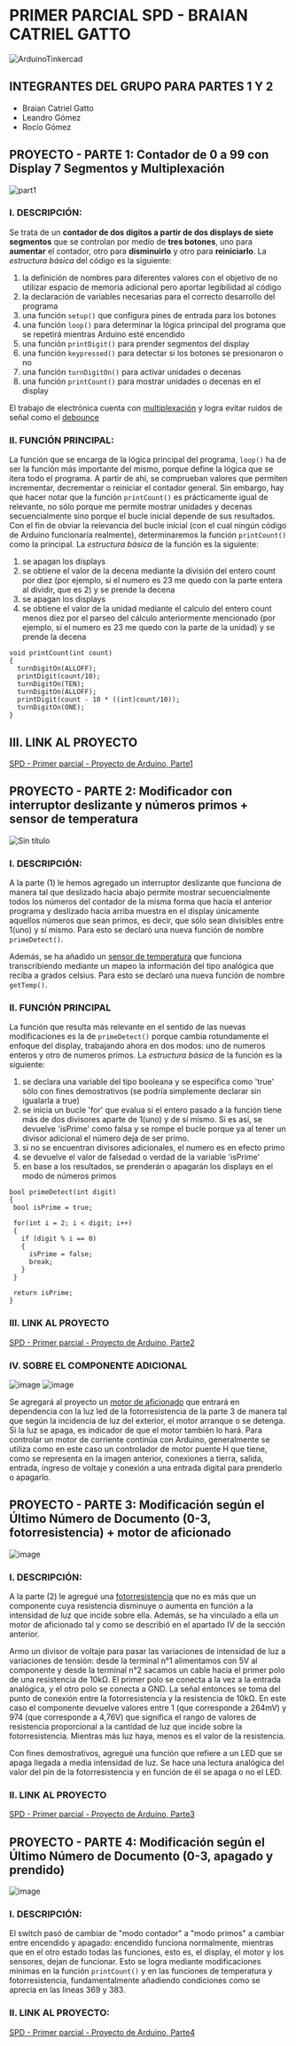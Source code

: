 # PRIMER PARCIAL SPD - BRAIAN CATRIEL GATTO
![ArduinoTinkercad](https://github.com/seek-coder/SPD-Primer-Parcial/assets/130781541/7484325e-8708-4f26-8f15-d5f662a15d8a)

## INTEGRANTES DEL GRUPO PARA PARTES 1 Y 2
+ Braian Catriel Gatto
+ Leandro Gómez
+ Rocío Gómez

## PROYECTO - PARTE 1: Contador de 0 a 99 con Display 7 Segmentos y Multiplexación
![part1](https://github.com/seek-coder/SPD-Primer-Parcial/assets/130781541/db9afa65-e152-49b8-ad2c-3fb52d3a5ddb)

### I. DESCRIPCIÓN: 
Se trata de un **contador de dos dígitos a partir de dos displays de siete segmentos** que se controlan por medío de **tres botones**, uno para **aumentar** el contador, otro para **disminuirlo** y otro para **reiniciarlo**.
La _estructura básica_ del código es la siguiente:
  1) la definición de nombres para diferentes valores con el objetivo de no utilizar espacio de memoria adicional pero aportar legibilidad al código
  2) la declaración de variables necesarias para el correcto desarrollo del programa
  3) una función ```setup()``` que configura pines de entrada para los botones
  4) una función ```loop()``` para determinar la lógica principal del programa que se repetirá mientras Arduino esté encendido
  5) una función ```printDigit()``` para prender segmentos del display
  6) una función ```keypressed()``` para detectar si los botones se presionaron o no
  7) una función ```turnDigitOn()``` para activar unidades o decenas
  8) una función ```printCount()``` para mostrar unidades o decenas en el display

El trabajo de electrónica cuenta con [multiplexación](https://www.uazuay.edu.ec/sistemas/teleprocesos/multiplexacion) y logra evitar ruidos de señal como el [debounce](https://www.murkyrobot.com/guias/arduino/debounce)
### II. FUNCIÓN PRINCIPAL:
La función que se encarga de la lógica principal del programa, ```loop()``` ha de ser la función más importante del mismo, porque define la lógica que se itera todo el programa. A partir de ahí, se comprueban valores que permiten incrementar, decrementar o reiniciar el contador general. Sin embargo, hay que hacer notar que la función ```printCount()``` es prácticamente igual de relevante, no sólo porque me permite mostrar unidades y decenas secuencialmente sino porque el bucle inicial depende de sus resultados. Con el fin de obviar la relevancia del bucle inicial (con el cual ningún código de Arduino funcionaría realmente), determinaremos la función ```printCount()``` como la principal. 
La _estructura básica_ de la función es la siguiente:
  1) se apagan los displays
  2) se obtiene el valor de la decena mediante la división del entero count por diez (por ejemplo, si el numero es 23 me quedo con la parte entera al dividir, que es 2) y se prende la decena
  3) se apagan los displays
  4) se obtiene el valor de la unidad mediante el calculo del entero count menos diez por el parseo del cálculo anteriormente mencionado  (por ejemplo, si el numero es 23 me quedo con la parte de la unidad) y se prende la decena
```python3
void printCount(int count) 
{
  turnDigitOn(ALLOFF);
  printDigit(count/10);
  turnDigitOn(TEN);
  turnDigitOn(ALLOFF);
  printDigit(count - 10 * ((int)count/10));
  turnDigitOn(ONE);
}
```
## III. LINK AL PROYECTO
[SPD - Primer parcial - Proyecto de Arduino, Parte1](https://www.tinkercad.com/things/bEkxNiuQiZa)
##
## PROYECTO - PARTE 2: Modificador con interruptor deslizante y números primos + sensor de temperatura
![Sin título](https://github.com/seek-coder/SPD-Primer-Parcial/assets/130781541/b6f40232-5ccb-44e2-b346-1e536ab64746)

### I. DESCRIPCIÓN:
A la parte (1) le hemos agregado un interruptor deslizante que funciona de manera tal que deslizado hacia abajo permite mostrar secuencialmente todos los números del contador de la misma forma que hacía el anterior programa y deslizado hacia arriba muestra en el display únicamente aquellos números que sean primos, es decir, que sólo sean divisibles entre 1(uno) y sí mismo. Para esto se declaró una nueva función de nombre  ```primeDetect()```.

Además, se ha añadido un [sensor de temperatura](https://cursos.mcielectronics.cl/2022/08/01/como-utilizar-el-sensor-de-temperatura-tmp36-tutorial-de-arduino/) que funciona transcribiendo mediante un mapeo la información del tipo analógica que reciba a grados celsius. Para esto se declaró una nueva función de nombre  ```getTemp()```.

### II. FUNCIÓN PRINCIPAL
La función que resulta más relevante en el sentido de las nuevas modificaciones es la de  ```primeDetect()``` porque cambia rotundamente el enfoque del display, trabajando ahora en dos modos: uno de numeros enteros y otro de numeros primos.
La _estructura básica_ de la función es la siguiente:
  1) se declara una variable del tipo booleana y se especifica como 'true' sólo con fines demostrativos (se podría simplemente declarar sin igualarla a true)
  2) se inicia un bucle 'for' que evalua si el entero pasado a la función tiene más de dos divisores aparte de 1(uno) y de sí mismo. Si es así, se devuelve 'isPrime' como falsa y se rompe el bucle porque ya al tener un divisor adicional el número deja de ser primo.
  3) si no se encuentran divisores adicionales, el numero es en efecto primo
  4) se devuelve el valor de falsedad o verdad de la variable 'isPrime'
  5) en base a los resultados, se prenderán o apagarán los displays en el modo de números primos
 ```python3
bool primeDetect(int digit)
{
  bool isPrime = true;
  
  for(int i = 2; i < digit; i++)
  {
    if (digit % i == 0)
    {
      isPrime = false;
      break;
    }
  }
  
  return isPrime;
}
 ```
### III. LINK AL PROYECTO
[SPD - Primer parcial - Proyecto de Arduino, Parte2](https://www.tinkercad.com/things/cFFcPNF4vUZ)

### IV. SOBRE EL COMPONENTE ADICIONAL
![image](https://github.com/seek-coder/SPD-Primer-Parcial/assets/130781541/87377c12-3684-44a5-8d99-e1ad2e115966)
![image](https://github.com/seek-coder/SPD-Primer-Parcial/assets/130781541/ac0f4a84-a532-4459-8716-a990b0908d72)

Se agregará al proyecto un [motor de aficionado](https://techmake.com/blogs/tutoriales/empezando-con-arduino-5a-motores-dc) que entrará en dependencia con la luz led de la fotorresistencia de la parte 3 de manera tal que según la incidencia de luz del exterior, el motor arranque o se detenga. Si la luz se apaga, es indicador de que el motor también lo hará. Para controlar un motor de corriente continúa con Arduino, generalmente se utiliza como en este caso un controlador de motor puente H que tiene, como se representa en la imagen anterior, conexiones a tierra, salida, entrada, ingreso de voltaje y conexión a una entrada digital para prenderlo o apagarlo.

##
## PROYECTO - PARTE 3: Modificación según el Último Número de Documento (0-3, fotorresistencia) + motor de aficionado
![image](https://github.com/seek-coder/SPD-Primer-Parcial/assets/130781541/b34b5f5b-228a-455a-9c15-7efe11251228)


### I. DESCRIPCIÓN:
A la parte (2) le agregué una [fotorresistencia](https://blog.330ohms.com/2020/05/16/como-conectar-una-fotoresistencia-ldr-a-arduino/) que no es más que un componente cuya resistencia disminuye o aumenta en función a la intensidad de luz que incide sobre ella.
Además, se ha vinculado a ella un motor de aficionado tal y como se describió en el apartado IV de la sección anterior.

Armo un divisor de voltaje para pasar las variaciones de intensidad de luz a variaciones de tensión: desde la terminal n°1 alimentamos con 5V al componente y desde la terminal n°2 sacamos un cable hacia el primer polo de una resistencia de 10kΩ. El primer polo se conecta a la vez a la entrada analógica, y el otro polo se conecta a GND. La señal entonces se toma del punto de conexión entre la fotorresistencia y la resistencia de 10kΩ. En este caso el componente devuelve valores entre 1 (que corresponde a 264mV) y 974 (que corresponde a 4,76V) que significa el rango de valores de resistencia proporcional a la cantidad de luz que incide sobre la fotorresistencia. Mientras más luz haya, menos es el valor de la resistencia.

Con fines demostrativos, agregué una función que refiere a un LED que se apaga llegada a media intensidad de luz. Se hace una lectura analógica del valor del pin de la fotorresistencia y en función de él se apaga o no el LED.

### II. LINK AL PROYECTO
[SPD - Primer parcial - Proyecto de Arduino, Parte3](https://www.tinkercad.com/things/k21l70HxwcG)

## PROYECTO - PARTE 4: Modificación según el Último Número de Documento (0-3, apagado y prendido)
![image](https://github.com/seek-coder/SPD-Primer-Parcial/assets/130781541/cbd21da9-5f1b-46e8-b2d7-64ae2e577c52)

### I. DESCRIPCIÓN:
El switch pasó de cambiar de "modo contador" a "modo primos" a cambiar entre encendido y apagado: encendido funciona normalmente, mientras que en el otro estado todas las funciones, esto es, el display, el motor y los sensores, dejan de funcionar. Esto se logra mediante modificaciones mínimas en la función ```printCount()``` y en las funciones de temperatura y fotorresistencia, fundamentalmente añadiendo condiciones como se aprecia en las lineas 369 y 383.

### II. LINK AL PROYECTO:
[SPD - Primer parcial - Proyecto de Arduino, Parte4](https://www.tinkercad.com/things/grMMHBhBmNL)


